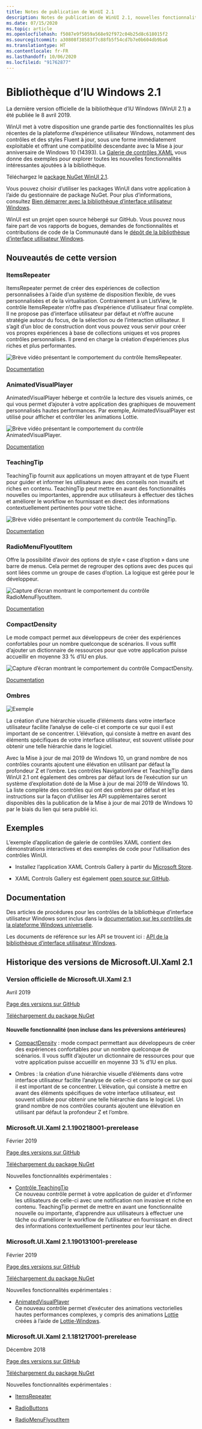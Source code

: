 ```yaml
---
title: Notes de publication de WinUI 2.1
description: Notes de publication de WinUI 2.1, nouvelles fonctionnalités et corrections de bogues incluses.
ms.date: 07/15/2020
ms.topic: article
ms.openlocfilehash: f5087e9f5059a568e92f972c04b25d8c618015f2
ms.sourcegitcommit: a30808f38583f7c88fb5f54cd7b7e0b604db9ba6
ms.translationtype: HT
ms.contentlocale: fr-FR
ms.lasthandoff: 10/06/2020
ms.locfileid: "91762877"
---
```

# <a name="windows-ui-library-21"></a>Bibliothèque d’IU Windows 2.1

La dernière version officielle de la bibliothèque d’IU Windows (WinUI 2.1) a été publiée le 8 avril 2019. 

WinUI met à votre disposition une grande partie des fonctionnalités les plus récentes de la plateforme d’expérience utilisateur Windows, notamment des contrôles et des styles Fluent à jour, sous une forme immédiatement exploitable et offrant une compatibilité descendante avec la Mise à jour anniversaire de Windows 10 (14393). La [Galerie de contrôles XAML](/windows/uwp/design/controls-and-patterns/#xaml-controls-gallery) vous donne des exemples pour explorer toutes les nouvelles fonctionnalités intéressantes ajoutées à la bibliothèque.

Téléchargez le [package NuGet WinUI 2.1](https://www.nuget.org/packages/Microsoft.UI.Xaml/2.1.190405004).

Vous pouvez choisir d’utiliser les packages WinUI dans votre application à l’aide du gestionnaire de package NuGet. Pour plus d’informations, consultez [Bien démarrer avec la bibliothèque d’interface utilisateur Windows](/uwp/toolkits/winui/getting-started).

WinUI est un projet open source hébergé sur GitHub. Vous pouvez nous faire part de vos rapports de bogues, demandes de fonctionnalités et contributions de code de la Communauté dans le [dépôt de la bibliothèque d’interface utilisateur Windows](https://aka.ms/winui).

## <a name="whats-new-in-this-release"></a>Nouveautés de cette version

### <a name="itemsrepeater"></a>ItemsRepeater

ItemsRepeater permet de créer des expériences de collection personnalisées à l’aide d’un système de disposition flexible, de vues personnalisées et de la virtualisation.
Contrairement à un ListView, le contrôle ItemsRepeater n’offre pas d’expérience d’utilisateur final complète. Il ne propose pas d’interface utilisateur par défaut et n’offre aucune stratégie autour du focus, de la sélection ou de l’interaction utilisateur. Il s’agit d’un bloc de construction dont vous pouvez vous servir pour créer vos propres expériences à base de collections uniques et vos propres contrôles personnalisés. Il prend en charge la création d’expériences plus riches et plus performantes.

![Brève vidéo présentant le comportement du contrôle ItemsRepeater.](../images/ItemsRepeater%20-%20MSN%20News.gif)

[Documentation](/windows/uwp/design/controls-and-patterns/items-repeater)

### <a name="animatedvisualplayer"></a>AnimatedVisualPlayer

AnimatedVisualPlayer héberge et contrôle la lecture des visuels animés, ce qui vous permet d’ajouter à votre application des graphiques de mouvement personnalisés hautes performances. Par exemple, AnimatedVisualPlayer est utilisé pour afficher et contrôler les animations Lottie.

![Brève vidéo présentant le comportement du contrôle AnimatedVisualPlayer.](../images/AnimatedVisualPlayerUpdated.gif)

[Documentation](/windows/communitytoolkit/animations/lottie)

### <a name="teachingtip"></a>TeachingTip

TeachingTip fournit aux applications un moyen attrayant et de type Fluent pour guider et informer les utilisateurs avec des conseils non invasifs et riches en contenu. TeachingTip peut mettre en avant des fonctionnalités nouvelles ou importantes, apprendre aux utilisateurs à effectuer des tâches et améliorer le workflow en fournissant en direct des informations contextuellement pertinentes pour votre tâche.

![Brève vidéo présentant le comportement du contrôle TeachingTip.](../images/TeachingTipUpdated.gif)

[Documentation](/windows/uwp/design/controls-and-patterns/dialogs-and-flyouts/teaching-tip)

### <a name="radiomenuflyoutitem"></a>RadioMenuFlyoutItem

Offre la possibilité d’avoir des options de style « case d’option » dans une barre de menus. Cela permet de regrouper des options avec des puces qui sont liées comme un groupe de cases d’option. La logique est gérée pour le développeur.

![Capture d’écran montrant le comportement du contrôle RadioMenuFlyoutItem.](../images/RadioMenuFlyoutItem1.png)

[Documentation](/windows/uwp/design/controls-and-patterns/menus#create-a-menu-flyout-or-a-context-menu)

### <a name="compactdensity"></a>CompactDensity

Le mode compact permet aux développeurs de créer des expériences confortables pour un nombre quelconque de scénarios. Il vous suffit d’ajouter un dictionnaire de ressources pour que votre application puisse accueillir en moyenne 33 % d’IU en plus.

![Capture d’écran montrant le comportement du contrôle CompactDensity.](../images/CompactDensityUpdated.png)

[Documentation](/windows/uwp/design/style/spacing)

### <a name="shadows"></a>Ombres

![Exemple](../images/shadow.gif)

La création d’une hiérarchie visuelle d’éléments dans votre interface utilisateur facilite l’analyse de celle-ci et comporte ce sur quoi il est important de se concentrer. L’élévation, qui consiste à mettre en avant des éléments spécifiques de votre interface utilisateur, est souvent utilisée pour obtenir une telle hiérarchie dans le logiciel. 

Avec la Mise à jour de mai 2019 de Windows 10, un grand nombre de nos contrôles courants ajoutent une élévation en utilisant par défaut la profondeur Z et l’ombre. Les contrôles NavigationView et TeachingTip dans WinUI 2.1 ont également des ombres par défaut lors de l’exécution sur un système d’exploitation doté de la Mise à jour de mai 2019 de Windows 10. La liste complète des contrôles qui ont des ombres par défaut et les instructions sur la façon d’utiliser les API supplémentaires seront disponibles dès la publication de la Mise à jour de mai 2019 de Windows 10 par le biais du lien qui sera publié ici.

## <a name="examples"></a>Exemples

L’exemple d’application de galerie de contrôles XAML contient des démonstrations interactives et des exemples de code pour l’utilisation des contrôles WinUI.

* Installez l’application XAML Controls Gallery à partir du [Microsoft Store](
https://www.microsoft.com/p/xaml-controls-gallery/9msvh128x2zt).

* XAML Controls Gallery est également [open source sur GitHub](
https://github.com/Microsoft/Xaml-Controls-Gallery).

## <a name="documentation"></a>Documentation

Des articles de procédures pour les contrôles de la bibliothèque d’interface utilisateur Windows sont inclus dans la [documentation sur les contrôles de la plateforme Windows universelle](/windows/uwp/design/controls-and-patterns/).

Les documents de référence sur les API se trouvent ici : [API de la bibliothèque d’interface utilisateur Windows](/uwp/api/overview/winui/).

## <a name="microsoftuixaml-21-version-history"></a>Historique des versions de Microsoft.UI.Xaml 2.1

### <a name="microsoftuixaml-21-official-release"></a>Version officielle de Microsoft.UI.Xaml 2.1

Avril 2019

[Page des versions sur GitHub](https://github.com/Microsoft/microsoft-ui-xaml/releases)

[Téléchargement du package NuGet](https://www.nuget.org/packages/Microsoft.UI.Xaml/2.1.190405004)

#### <a name="new-feature-not-included-in-earlier-pre-releases"></a>Nouvelle fonctionnalité (non incluse dans les préversions antérieures)

* [CompactDensity](/windows/uwp/design/style/spacing) : mode compact permettant aux développeurs de créer des expériences confortables pour un nombre quelconque de scénarios. Il vous suffit d’ajouter un dictionnaire de ressources pour que votre application puisse accueillir en moyenne 33 % d’IU en plus.

* Ombres : la création d’une hiérarchie visuelle d’éléments dans votre interface utilisateur facilite l’analyse de celle-ci et comporte ce sur quoi il est important de se concentrer. L’élévation, qui consiste à mettre en avant des éléments spécifiques de votre interface utilisateur, est souvent utilisée pour obtenir une telle hiérarchie dans le logiciel. Un grand nombre de nos contrôles courants ajoutent une élévation en utilisant par défaut la profondeur Z et l’ombre.  

### <a name="microsoftuixaml-21190218001-prerelease"></a>Microsoft.UI.Xaml 2.1.190218001-prerelease

Février 2019

[Page des versions sur GitHub](https://github.com/Microsoft/microsoft-ui-xaml/releases/tag/v2.1.190219001-prerelease)

[Téléchargement du package NuGet](https://www.nuget.org/packages/Microsoft.UI.Xaml/2.1.190218001-prerelease)

Nouvelles fonctionnalités expérimentales :

* [Contrôle TeachingTip](https://github.com/Microsoft/microsoft-ui-xaml/issues/21)  
  Ce nouveau contrôle permet à votre application de guider et d’informer les utilisateurs de celle-ci avec une notification non invasive et riche en contenu. TeachingTip permet de mettre en avant une fonctionnalité nouvelle ou importante, d’apprendre aux utilisateurs à effectuer une tâche ou d’améliorer le workflow de l’utilisateur en fournissant en direct des informations contextuellement pertinentes pour leur tâche.

### <a name="microsoftuixaml-21190131001-prerelease"></a>Microsoft.UI.Xaml 2.1.190131001-prerelease

Février 2019

[Page des versions sur GitHub](https://github.com/Microsoft/microsoft-ui-xaml/releases/tag/v2.1.190131001-prerelease)

[Téléchargement du package NuGet](https://www.nuget.org/packages/Microsoft.UI.Xaml/2.1.190131001-prerelease)

Nouvelles fonctionnalités expérimentales :

* [AnimatedVisualPlayer](/uwp/api/microsoft.ui.xaml.controls.animatedvisualplayer)  
  Ce nouveau contrôle permet d’exécuter des animations vectorielles hautes performances complexes, y compris des animations [Lottie](https://github.com/airbnb/lottie) créées à l’aide de [Lottie-Windows](/windows/communitytoolkit/animations/lottie).

### <a name="microsoftuixaml-21181217001-prerelease"></a>Microsoft.UI.Xaml 2.1.181217001-prerelease

Décembre 2018

[Page des versions sur GitHub](https://github.com/Microsoft/microsoft-ui-xaml/releases/tag/v2.1.181217001-prerelease)

[Téléchargement du package NuGet](https://www.nuget.org/packages/Microsoft.UI.Xaml/2.1.181217001-prerelease)

Nouvelles fonctionnalités expérimentales :

* [ItemsRepeater](/uwp/api/microsoft.ui.xaml.controls.itemsrepeater)

* [RadioButtons](/uwp/api/microsoft.ui.xaml.controls.radiobuttons)

* [RadioMenuFlyoutItem](/uwp/api/microsoft.ui.xaml.controls.radiomenuflyoutitem)